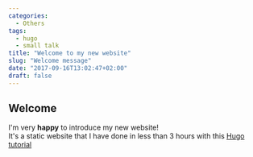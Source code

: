 ```yaml
---
categories:
  - Others
tags:
  - hugo
  - small talk
title: "Welcome to my new website"
slug: "Welcome message"
date: "2017-09-16T13:02:47+02:00"
draft: false
---
```


## Welcome

I'm very __happy__ to introduce my new website!  
It's a static website that I have done in less than 3 hours with this [Hugo tutorial](https://fillmem.com/post/self-hosted-fast-secured-and-free-static-site/)
